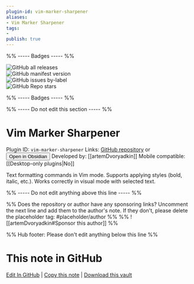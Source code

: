 ```yaml
---
plugin-id: vim-marker-sharpener
aliases:
- Vim Marker Sharpener
tags: 
- 
publish: true
---
```


%% ----- Badges ----- %%

![GitHub all releases](https://img.shields.io/github/downloads/artemDvoryadkin/obsidian-vim-marker-sharpener/total?color=573E7A&logo=github&style=for-the-badge)   
![GitHub manifest version](https://img.shields.io/github/manifest-json/v/artemDvoryadkin/obsidian-vim-marker-sharpener?color=573E7A&logo=github&style=for-the-badge)   
![GitHub issues by-label](https://img.shields.io/github/issues/artemDvoryadkin/obsidian-vim-marker-sharpener/help%20wanted?color=573E7A&logo=github&style=for-the-badge)   
![GitHub Repo stars](https://img.shields.io/github/stars/artemDvoryadkin/obsidian-vim-marker-sharpener?color=573E7A&logo=github&style=for-the-badge)

%% ----- Badges ----- %%

%% ----- Do not edit this section ----- %%

# Vim Marker Sharpener

Plugin ID: `vim-marker-sharpener`
Links: [GitHub repository](https://github.com/artemDvoryadkin/obsidian-vim-marker-sharpener) or [<button id=HH>Open in Obsidian</button>](obsidian://show-plugin?id=vim-marker-sharpener)
Developed by: [[artemDvoryadkin]]
Mobile compatible: [[Desktop-only plugins|No]]

Text formatting commands in Vim mode. Supports applying styles (bold, italic, etc.). Works correctly in visual mode with selected text.

%% ----- Do not edit anything above this line ----- %% 

%% Does the repository or author have any sponsoring links? Uncomment the next line and add them to the author's note. If they don't, please delete the placeholder tag: #placeholder/author %%
%% ![[artemDvoryadkin#Sponsor this author]] %%

%% Hub footer: Please don't edit anything below this line %%

# This note in GitHub

<span class="git-footer">[Edit In GitHub](https://github.dev/obsidian-community/obsidian-hub/blob/main/02%20-%20Community%20Expansions/02.05%20All%20Community%20Expansions/Plugins/vim-marker-sharpener.md "git-hub-edit-note") | [Copy this note](https://raw.githubusercontent.com/obsidian-community/obsidian-hub/main/02%20-%20Community%20Expansions/02.05%20All%20Community%20Expansions/Plugins/vim-marker-sharpener.md "git-hub-copy-note") | [Download this vault](https://github.com/obsidian-community/obsidian-hub/archive/refs/heads/main.zip "git-hub-download-vault") </span>
